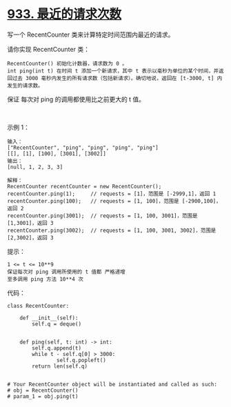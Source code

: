 # [933. 最近的请求次数](https://leetcode-cn.com/problems/number-of-recent-calls/)

写一个 RecentCounter 类来计算特定时间范围内最近的请求。

请你实现 RecentCounter 类：
```
RecentCounter() 初始化计数器，请求数为 0 。
int ping(int t) 在时间 t 添加一个新请求，其中 t 表示以毫秒为单位的某个时间，并返回过去 3000 毫秒内发生的所有请求数（包括新请求）。确切地说，返回在 [t-3000, t] 内发生的请求数。
```
保证 每次对 ping 的调用都使用比之前更大的 t 值。

 

示例 1：
```
输入：
["RecentCounter", "ping", "ping", "ping", "ping"]
[[], [1], [100], [3001], [3002]]
输出：
[null, 1, 2, 3, 3]

解释：
RecentCounter recentCounter = new RecentCounter();
recentCounter.ping(1);     // requests = [1]，范围是 [-2999,1]，返回 1
recentCounter.ping(100);   // requests = [1, 100]，范围是 [-2900,100]，返回 2
recentCounter.ping(3001);  // requests = [1, 100, 3001]，范围是 [1,3001]，返回 3
recentCounter.ping(3002);  // requests = [1, 100, 3001, 3002]，范围是 [2,3002]，返回 3
```

提示：
```
1 <= t <= 10**9
保证每次对 ping 调用所使用的 t 值都 严格递增
至多调用 ping 方法 10**4 次
```

代码：
```python3
class RecentCounter:

    def __init__(self):
        self.q = deque()


    def ping(self, t: int) -> int:
        self.q.append(t)
        while t - self.q[0] > 3000:
                self.q.popleft()
        return len(self.q)


# Your RecentCounter object will be instantiated and called as such:
# obj = RecentCounter()
# param_1 = obj.ping(t)
```
